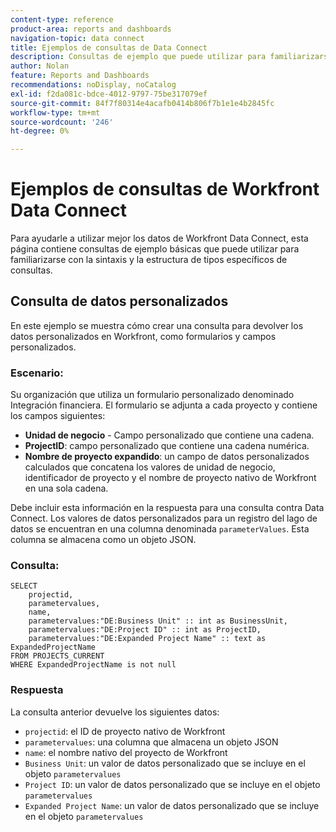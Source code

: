 ```yaml
---
content-type: reference
product-area: reports and dashboards
navigation-topic: data connect
title: Ejemplos de consultas de Data Connect
description: Consultas de ejemplo que puede utilizar para familiarizarse con la sintaxis y la estructura de tipos específicos de consultas.
author: Nolan
feature: Reports and Dashboards
recommendations: noDisplay, noCatalog
exl-id: f2da081c-bdce-4012-9797-75be317079ef
source-git-commit: 84f7f80314e4acafb0414b806f7b1e1e4b2845fc
workflow-type: tm+mt
source-wordcount: '246'
ht-degree: 0%

---
```


# Ejemplos de consultas de Workfront Data Connect

Para ayudarle a utilizar mejor los datos de Workfront Data Connect, esta página contiene consultas de ejemplo básicas que puede utilizar para familiarizarse con la sintaxis y la estructura de tipos específicos de consultas.

## Consulta de datos personalizados

En este ejemplo se muestra cómo crear una consulta para devolver los datos personalizados en Workfront, como formularios y campos personalizados.

### Escenario:

Su organización que utiliza un formulario personalizado denominado Integración financiera. El formulario se adjunta a cada proyecto y contiene los campos siguientes:

* **Unidad de negocio** - Campo personalizado que contiene una cadena.
* **ProjectID**: campo personalizado que contiene una cadena numérica.
* **Nombre de proyecto expandido**: un campo de datos personalizados calculados que concatena los valores de unidad de negocio, identificador de proyecto y el nombre de proyecto nativo de Workfront en una sola cadena.

Debe incluir esta información en la respuesta para una consulta contra Data Connect. Los valores de datos personalizados para un registro del lago de datos se encuentran en una columna denominada `parameterValues`. Esta columna se almacena como un objeto JSON.

### Consulta:

```
SELECT
    projectid,
    parametervalues,
    name,
    parametervalues:"DE:Business Unit" :: int as BusinessUnit,
    parametervalues:"DE:Project ID" :: int as ProjectID,
    parametervalues:"DE:Expanded Project Name" :: text as ExpandedProjectName
FROM PROJECTS_CURRENT
WHERE ExpandedProjectName is not null
```

### Respuesta

La consulta anterior devuelve los siguientes datos:

* `projectid`: el ID de proyecto nativo de Workfront
* `parametervalues`: una columna que almacena un objeto JSON
* `name`: el nombre nativo del proyecto de Workfront
* `Business Unit`: un valor de datos personalizado que se incluye en el objeto `parametervalues`
* `Project ID`: un valor de datos personalizado que se incluye en el objeto `parametervalues`
* `Expanded Project Name`: un valor de datos personalizado que se incluye en el objeto `parametervalues`

<!--## Task query 

Join the project and (assignedTo) users tables into a simple task list.



## Hours query

Join owner (users), hour type, and portfolio tables to provide a sum of hours by user and portfolio for the current year.



## Document approvals query

Measure the cycle time and average number of review cycles per asset.-->
